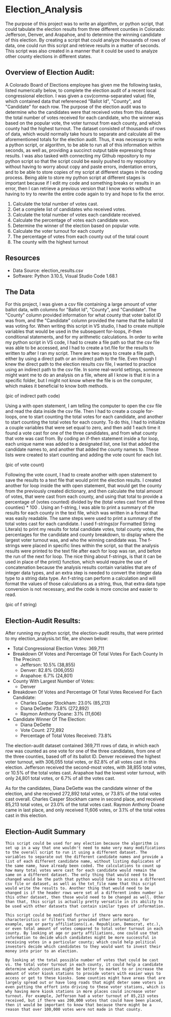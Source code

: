 # Election_Analysis
The purpose of this project was to write an algorithm, or python script, that could tabulate the election results from three different counties in Colorado: Jefferson, Denver, and Arapahoe, and to determine the winning candidate of this election. By creating a script that could analyze thousands of rows of data, one could run this script and retrieve results in a matter of seconds. This script was also created in a manner that it could be used to analyze other county elections in different states. 
## Overview of Election Audit: 
A Colorado Board of Elections employee has given me the following tasks, listed numerically below, to complete the election audit of a recent local congressional election. I was given a csv(comma-separated value) file, which contained data that refereneced "Ballot Id", "County", and "Candidate" for each row. The purpose of the election audit was to determine who the candidates were that received votes from this dataset, the total number of votes received for each candidate, who the winner was based on the popular vote, the voter turnout from each county, and which county had the highest turnout. The dataset consisted of thousands of rows of data, which would normally take hours to separate and calculate all the aforementioned totals for the election audit. Thus, it was necessary to write a python script, or algorithm, to be able to run all of this information within seconds, as well as, providing a succinct output table expressing those results. I was also tasked with connecting my Github repository to my python script so that the script could be easily pushed to my repository without having to worry about copy and paste errors, indentation errors, and to be able to store copies of my script at different stages in the coding process. Being able to store my python script at different stages is important because if I edit my code and something breaks or results in an error, then I can retrieve a previous version that I know works without having to try to rewrite the entire code again to try and hope to fix the error. 

1. Calculate the total number of votes cast. 
2. Get a complete list of candidates who received votes. 
3. Calculate the total number of votes each candidate received. 
4. Calculate the percentage of votes each candidate won. 
5. Determine the winner of the election based on popular vote. 
6. Calculate the voter turnout for each county 
7. The percentage of votes from each county out of the total count 
8. The county with the highest turnout 

## Resources
- Data Source: election_results.csv
- Software: Python 3.10.5, Visual Studio Code 1.68.1

## The Data 
For this project, I was given a csv file containing a large amount of voter ballot data, with columns for "Ballot Id", "County", and "Candidate". The "County" column provided information for what county that voter ballot ID was from, and the "Candidate" column provided the name that the ballot Id was voting for. When writing this script in VS studio, I had to create multiple variables that would be used in the subsequent for-loops, if-then conditional statements, and for my arithmetic calculations. In order to write my python script in VS code, I had to create a file path so that the csv file was able to be accessed, and I had to create a txt.file for the results to written to after I ran my script. There are two ways to create a file path, either by using a direct path or an indirect path to the file. Even though I knew the direct path to the election results csv file, I wanted to practice using an indirect path to the csv file. In some real-world settings, someone might want me to do an analysis on a file, where all I know is that it is in a specific folder, but I might not know where the file is on the computer, which makes it beneficial to know both methods.

(pic of indirect path code)

Using a with open statement, I am telling the computer to open the csv file and read the data inside the csv file. Then I had to create a couple for-loops, one to start counting the total votes for each candidate, and another to start counting the total votes for each county. To do this, I had to initialize a couple variables that were set equal to zero, and then add 1 each time it found a vote cast for one of the three candidates, and from what county that vote was cast from. By coding an if-then statement inside a for loop, each unique name was added to a designated list, one list that added the candidate names to, and another that added the county names to. These lists were created to start counting and adding the vote count for each list.  

(pic of vote count)

Following the vote count, I had to create another with open statement to save the results to a text file that would print the election results. I created another for loop inside the with open statement, that would get the county from the previously created dictionary, and then calculate the total amount of votes, that were cast from each county, and using that total to provide a percentage of (votes counted) divided by the (total votes cast from all three counties) * 100 . Using an f-string, I was able to print a summary of the results for each county in the text file, which was written in a format that was easily readable. The same steps were used to print a summary of the total votes cast for each candidate. I used f-strings(or Formatted String Literals) to print my results for total candidate votes, total county votes, the percentages for the candidate and county breakdown, to display where the largest voter turnout was, and who the winning candidate was. The f-strings were placed in specific lines within the script, so that the analysis results were printed to the text file after each for loop was ran, and before the run of the next for loop. The nice thing about f-strings, is that it can be used in place of the print() function, which would require the use of concatenation because the analysis results contain variables that are of integer data types, and an extra step is needed to convert the integer data type to a string data type. An f-string can perform a calculation and will format the values of those calculations as a string, thus, that extra data type conversion is not necessary, and the code is more concise and easier to read. 


(pic of f string)


## Election-Audit Results: 
After running my python script, the election-audit results, that were printed to my election_analysis.txt file, are shown below:  
* Total Congressional Election Votes: 369,711
* Breakdown Of Votes and Percentage Of Total Votes For Each County In The Precinct:
    * Jefferson: 10.5% (38,855)
    * Denver: 82.8% (306,055)
    * Arapahoe: 6.7% (24,801)
* County With Largest Number of Votes: 
    * Denver
* Breakdown Of Votes and Percentage Of Total Votes Received For Each Candidate:
    * Charles Casper Stockham: 23.0% (85,213)
    * Diana DeGette: 73.8% (272,892)
    * Raymon Anthony Doane: 3.1% (11,606)
* Candidate Winner Of The Election: 
    * Diana DeGette 
    * Vote Count: 272,892
    * Percentage of Total Votes Received: 73.8%

The election-audit dataset contained 369,711 rows of data, in which each row was counted as one vote for one of the three candidates, from one of the three counties, based off of its ballot ID. Denver receieved the highest voter turnout, with 306,055 total votes, or 82.8% of all votes cast in this election. Jefferson received the second-most votes, with 38,855 total votes, or 10.5% of the total votes cast. Arapahoe had the lowest voter turnout, with only 24,801 total votes, or 6.7% of all the votes cast. 

As for the candidates, Diana DeGette was the candidate winner of the election, and she received 272,892 total votes, or 73.8% of the total votes cast overall. Charles Casper Stockham came in second place, and received 85,213 total votes, or 23.0% of the total votes cast. Raymon Anthony Doane came in last place, and only received 11,606 votes, or 3.1% of the total votes cast in this election. 


## Election-Audit Summary 
    This script could be used for any election because the algorithm is set up in a way that one wouldn't need to make very many modifications to the overall script to run it using a different dataset. The variables to separate out the different candidate names and provide a list of each different candidate name, without listing duplicates of the same name, have already been coded. The calculations to count up how many total votes were cast for each candidate would remain the same on a different dataset. The only thing that would need to be changed would be the path that python would take to access a different csv file or dataset, as well as the txt_file name that this script would write the results to. Another thing that would need to be changed is if the header rows were set at a different index number in this other dataset, then those would need to be changed as well. Other than that, this script is actually pretty versatile in its ability to be used with other datasets that contain similar types of information. 

    This script could be modified further if there were more characteristics or filters that provided other information, for example, age or party affiliations(i.e. Republican, Democrat, etc.), or even total amount of votes compared to total voter turnout in each county. By looking at age or party affiliations, one could use that information to decide which candidates might be more successful in receiving votes in a particular county; which could help political investors decide which candidates to they would want to invest their money into prior to an election. 
    
    By looking at the total possible number of votes that could be cast vs. the total voter turnout in each county, it could help a candidate determine which counties might be better to market to or increase the amount of voter kiosk stations to provide voters with easier ways to access or get to these kiosks. Some counties might have areas that are largely spread out or have long roads that might deter some voters in even putting the effort into driving to these voter stations, which is why having more kiosk stations in more places could increase voter turnout. For example, Jefferson had a voter turnout of 85,213 votes received, but if there was 200,000 votes that could have been placed, then it would be important to know that because there might be a reason that over 100,000 votes were not made in that county. 


